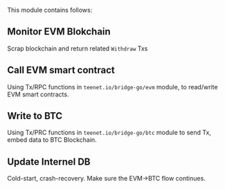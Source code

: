 This module contains follows:

## Monitor EVM Blokchain

Scrap blockchain and return related `Withdraw` Txs

## Call EVM smart contract

Using Tx/RPC functions in `teenet.io/bridge-go/evm` module, to read/write EVM smart contracts.

## Write to BTC

Using Tx/PRC functions in `teenet.io/bridge-go/btc` module to send Tx, embed data to BTC Blockchain.

## Update Internel DB

Cold-start, crash-recovery. Make sure the EVM->BTC flow continues.